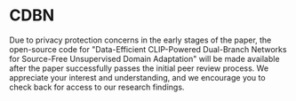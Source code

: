 # CDBN
Due to privacy protection concerns in the early stages of the paper, the open-source code for "Data-Efficient CLIP-Powered Dual-Branch Networks for Source-Free Unsupervised Domain Adaptation" will be made available after the paper successfully passes the initial peer review process. We appreciate your interest and understanding, and we encourage you to check back for access to our research findings.